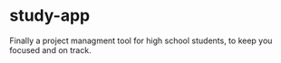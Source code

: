 # study-app
Finally a project managment tool for high school students, to keep you focused and on track.
